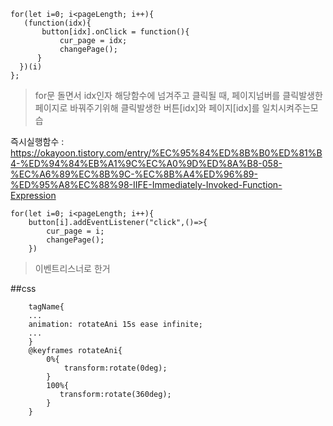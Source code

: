     for(let i=0; i<pageLength; i++){
       (function(idx){
           button[idx].onClick = function(){
               cur_page = idx;
               changePage();
          }
      })(i)
    };

> for문 돌면서 idx인자 해당함수에 넘겨주고 클릭될 때, 페이지넘버를 클릭발생한 페이지로 바꿔주기위해 클릭발생한 버튼[idx]와 페이지[idx]를 일치시켜주는모습

즉시실행함수 : https://okayoon.tistory.com/entry/%EC%95%84%ED%8B%B0%ED%81%B4-%ED%94%84%EB%A1%9C%EC%A0%9D%ED%8A%B8-058-%EC%A6%89%EC%8B%9C-%EC%8B%A4%ED%96%89-%ED%95%A8%EC%88%98-IIFE-Immediately-Invoked-Function-Expression

    for(let i=0; i<pageLength; i++){
        button[i].addEventListener("click",()=>{
            cur_page = i;
            changePage();
        })
> 이벤트리스너로 한거


##css

        tagName{
        ...
        animation: rotateAni 15s ease infinite;
        ...
        }
        @keyframes rotateAni{
            0%{
                transform:rotate(0deg);
            }
            100%{
               transform:rotate(360deg);
            }
        }
    
